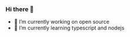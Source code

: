 ### Hi there 👋
- 🔭 I’m currently working on open source
- 🌱 I’m currently learning typescript and nodejs
